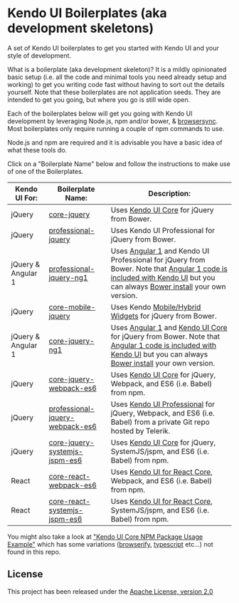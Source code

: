 # Kendo UI Boilerplates (aka development skeletons)

A set of Kendo UI boilerplates to get you started with Kendo UI and your style of development.

What is a boilerplate (aka development skeleton)? It is a mildly opinionated basic setup (i.e. all the code and minimal tools you need already setup and working) to get you writing code fast without having to sort out the details yourself. Note that these boilerplates are not application seeds. They are intended to get you going, but where you go is still wide open.

Each of the boilerplates below will get you going with Kendo UI development by leveraging Node.js, npm and/or bower, & [browsersync](https://www.browsersync.io/). Most boilerplates only require running a couple of npm commands to use.

Node.js and npm are required and it is advisable you have a basic idea of what these tools do.

Click on a "Boilerplate Name" below and follow the instructions to make use of one of the Boilerplates.

Kendo UI For:         | Boilerplate Name:           | Description:
--------------------- | --------------------------- | -------------
jQuery                | [core-jquery](core-jquery/) | Uses [Kendo UI Core](https://github.com/telerik/kendo-ui-core) for jQuery from Bower.
jQuery                | [professional-jquery](professional-jquery/)  |  Uses Kendo UI Professional for jQuery from Bower.
jQuery & Angular 1    | [professional-jquery-ng1](professional-jquery-ng1/) | Uses [Angular 1](http://www.telerik.com/kendo-ui/angularjs-and-kendo-ui-framework-integration) and Kendo UI Professional for jQuery from Bower. Note that [Angular 1 code is included with Kendo UI](http://kendo.cdn.telerik.com/2016.1.226/js/angular.min.js) but you can always [Bower install](https://github.com/angular/bower-angular) your own version.
jQuery                | [core-mobile-jquery](core-mobile-jquery/) | Uses Kendo [Mobile/Hybrid Widgets](http://demos.telerik.com/kendo-ui/m/index) for jQuery from Bower.
jQuery & Angular 1    | [core-jquery-ng1](core-jquery-ng1/) | Uses [Angular 1](http://www.telerik.com/kendo-ui/angularjs-and-kendo-ui-framework-integration) and [Kendo UI Core](https://github.com/telerik/kendo-ui-core) for jQuery from Bower. Note that [Angular 1 code is included with Kendo UI](http://kendo.cdn.telerik.com/2016.1.226/js/angular.min.js) but you can always [Bower install](https://github.com/angular/bower-angular) your own version.
jQuery                | [core-jquery-webpack-es6](core-jquery-webpack-es6/) | Uses [Kendo UI Core](https://github.com/telerik/kendo-ui-core) for jQuery, Webpack, and ES6 (i.e. Babel) from npm.
jQuery                | [professional-jquery-webpack-es6](professional-jquery-webpack-es6/) | Uses [Kendo UI Professional](http://www.telerik.com/kendo-ui) for jQuery, Webpack, and ES6 (i.e. Babel) from a private Git repo hosted by Telerik.
jQuery                | [core-jquery-systemjs-jspm-es6](core-jquery-systemjs-jspm-es6/) | Uses [Kendo UI Core](https://github.com/telerik/kendo-ui-core) for jQuery, SystemJS/jspm, and ES6 (i.e. Babel) from npm.
React                 | [core-react-webpack-es6](core-react-webpack-es6/) | Uses [Kendo UI for React Core](https://github.com/telerik/kendo-ui-core), Webpack, and ES6 (i.e. Babel) from npm.
React                 | [core-react-systemjs-jspm-es6](core-react-systemjs-jspm-es6/) | Uses [Kendo UI for React Core](https://github.com/telerik?utf8=%E2%9C%93&query=react), SystemJS/jspm,  and ES6 (i.e. Babel) from npm.

You might also take a look at ["Kendo UI Core NPM Package Usage Example"](https://github.com/telerik/kendo-ui-npm-example) which has some variations ([browserify](http://browserify.org/), [typescript](https://www.typescriptlang.org/) etc...) not found in this repo.

## License

This project has been released under the [Apache License, version 2.0](http://www.apache.org/licenses/LICENSE-2.0.html)
